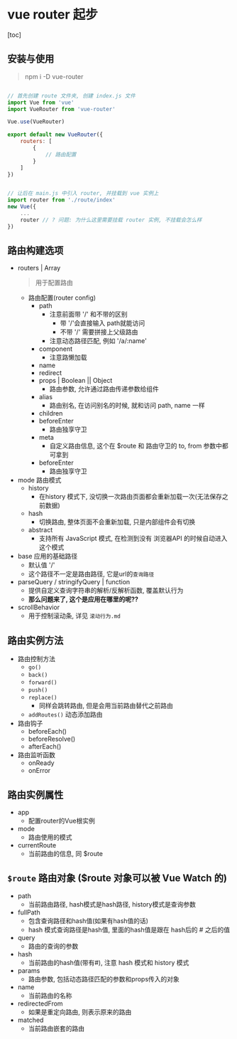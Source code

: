 # vue router 起步

[toc]
## 安装与使用
> npm i -D vue-router

```javaScript

// 首先创建 route 文件夹, 创建 index.js 文件
import Vue from 'vue'
import VueRouter from 'vue-router'

Vue.use(VueRouter)

export default new VueRouter({
    routers: [
        {
            // 路由配置
        }
    ]
})


// 让后在 main.js 中引入 router, 并挂载到 vue 实例上
import router from './route/index'
new Vue({
    ...
    router // ? 问题: 为什么这里需要挂载 router 实例, 不挂载会怎么样
})
```

## 路由构建选项

+ routers | Array
  > 用于配置路由
  + 路由配置(router config)
    + path
      + 注意前面带 '/' 和不带的区别
        + 带 '/'会直接输入 path就能访问
        + 不带 '/' 需要拼接上父级路由
      + 注意动态路径匹配, 例如 '/a/:name'
    + component
      + 注意路懒加载
    + name
    + redirect
    + props | Boolean || Object  
      + 路由参数, 允许通过路由传递参数给组件
    + alias
      + 路由别名, 在访问别名的时候, 就和访问 path, name 一样
    + children
    + beforeEnter
      + 路由独享守卫
    + meta
      + 自定义路由信息, 这个在 $route 和 路由守卫的 to, from 参数中都可拿到
    + beforeEnter
      + 路由独享守卫
+ mode 路由模式
  + history
    + 在history 模式下, 没切换一次路由页面都会重新加载一次(无法保存之前数据)
  + hash
    + 切换路由, 整体页面不会重新加载, 只是内部组件会有切换
  + abstract 
    + 支持所有 JavaScript 模式, 在检测到没有 浏览器API 的时候自动进入这个模式
+ base 应用的基础路径
  + 默认值 '/'
  + 这个路径不一定是路由路径, 它是url的`查询路径`
+ parseQuery / stringifyQuery | function
  + 提供自定义查询字符串的解析/反解析函数, 覆盖默认行为
  + **那么问题来了, 这个是应用在哪里的呢??**
+ scrollBehavior
  + 用于控制滚动条, 详见 `滚动行为.md`
## 路由实例方法

+ 路由控制方法
  + `go()`
  + `back()`
  + `forward()`
  + `push()`
  + `replace()`
    + 同样会跳转路由, 但是会用当前路由替代之前路由
  + `addRoutes()` 动态添加路由
+ 路由钩子
  + beforeEach()
  + beforeResolve()
  + afterEach()
+ 路由监听函数
  + onReady
  + onError

## 路由实例属性

+ app
  + 配置router的Vue根实例
+ mode
  + 路由使用的模式
+ currentRoute
  + 当前路由的信息, 同 $route

## `$route` 路由对象 ($route 对象可以被 Vue Watch 的)

+ path
  + 当前路由路径, hash模式是hash路径, history模式是查询参数
+ fullPath
  + 包含查询路径和hash值(如果有hash值的话)
  + hash 模式查询路径是hash值, 里面的hash值是跟在 hash后的 # 之后的值
+ query
  + 路由的查询的参数
+ hash
  + 当前路由的hash值(带有#), 注意 hash 模式和 history 模式
+ params
  + 路由参数, 包括动态路径匹配的参数和props传入的对象
+ name
  + 当前路由的名称
+ redirectedFrom  
  + 如果是重定向路由, 则表示原来的路由
+ matched
  + 当前路由嵌套的路由




